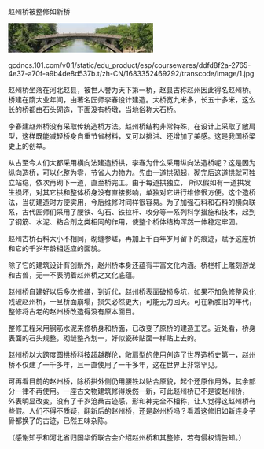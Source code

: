 赵州桥被整修如新桥


![赵州桥被整修如新桥](https://github.com/ywangnccu/ywang/blob/main/images/ZHAOZHOU_BRIDGE1.jpg)

gcdncs.101.com/v0.1/static/edu_product/esp/coursewares/ddfd8f2a-2765-4e37-a70f-a9b4de8d537b.t/zh-CN/1683352469292/transcode/image/1.jpg

赵州桥坐落在河北赵县，被世人誉为天下第一桥，赵县古称赵州因此得名赵州桥。桥建在隋大业年间，由著名匠师李春设计建造。大桥宽九米多，长五十多米，这么长的桥都由石头砌造，下面没有桥墩，当地俗称大石桥。

李春建赵州桥没有采取传统造桥方法。赵州桥结构非常特殊，在设计上采取了敞肩型，这样既能减轻桥身自重节省材料，又可以排洪、还增加了美感。这是我国桥梁史上的创举。

从古至今人们大都采用横向法建造桥拱，李春为什么采用纵向法造桥呢？这是因为纵向造桥，可以化整为零，节省人力物力。先由一道拱砌起，砌完后这道拱就可独立站稳，依次再砌下一道，直至桥完工。由于每道拱独立，
所以假如有一道拱发生损坏，对其它拱和整体桥身没有直接影响，单独对它进行维修很方便。这个造桥法，当初建造时方便实用，今后维修时同样很容易。为了加强石料和石料的横向联系，古代匠师们采用了腰铁、勾石、铁拉杆、收分等一系列科学措施和技术，起到了钢筋、水泥、粘合剂之类相同的作用，使整个桥体结构浑然一体稳定牢固。

赵州古桥石料大小不相同，砌缝参嵯，再加上千百年岁月留下的痕迹，赋予这座桥和它的千岁年龄相适应的面貌。

除了它的建筑设计有创新外，赵州桥本身还蕴有丰富文化内涵。桥栏杆上雕刻游龙和古兽，无一不表明着赵州桥之文化底蕴。

赵州桥自建好以后多次修缮，到近代，赵州桥表面破损多坑，如果不加急修整风化残破赵州桥，一旦桥面崩塌，损失必然更大，可能无力回天。可在新胜旧的年代，整修将古老的赵州桥改造得没有原本面目。

整修工程采用钢筋水泥来修桥身和桥面，已改变了原桥的建造工艺。近处看，桥身表面的石头规整，砌缝整齐划一，好似瓷砖贴面一样贴上去的。

赵州桥以大跨度圆拱桥科技超越群伦，敞肩型的使用创造了世界造桥史第一，赵州桥不仅建了一千多年，且一直使用了一千多年，这在世界上非常罕见。

可再看目前的赵州桥，除桥拱外侧仍用腰铁以贴合原貌，起个还原作用外，其余部分一律不再使用。一座古文物建筑修得焕然一新，可此赵州桥已不是彼赵州桥，
外表明显改变，没有了千岁沧桑古迹感，形和神完全不相称，让人觉得这赵州桥有些假。人们不得不质疑，翻新后的赵州桥，还是赵州桥吗？看着这修旧如新连身子骨都换了的古迹，已然五味杂陈。


（感谢知乎和河北省归国华侨联合会介绍赵州桥和其整修，若有侵权请告知。）
